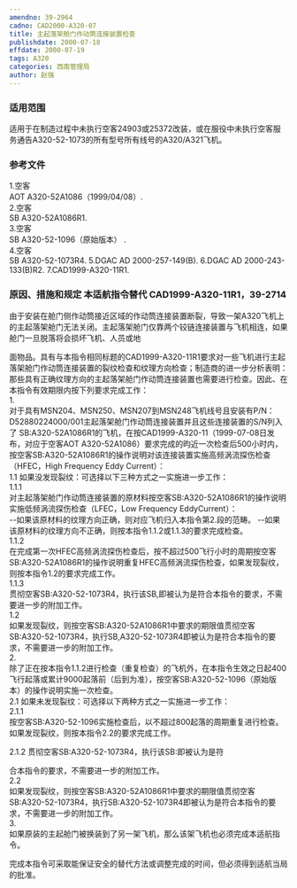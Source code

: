```yaml
---
amendno: 39-2964  
cadno: CAD2000-A320-07  
title: 主起落架舱门作动筒连接装置检查  
publishdate: 2000-07-18  
effdate: 2000-07-19  
tags: A320  
categories: 西南管理局  
author: 赵强  
---
```

  
### 适用范围  
适用于在制造过程中未执行空客24903或25372改装，或在服役中未执行空客服务通告A320-52-1073的所有型号所有线号的A320/A321飞机。  
  
<!--more-->  
### 参考文件  
1.空客  
AOT A320-52A1086（1999/04/08）.  
2.空客  
 SB A320-52A1086R1.  
3.空客  
SB A320-52-1096（原始版本） .  
4.空客  
SB A320-52-1073R4. 5.DGAC  AD 2000-257-149(B). 6.DGAC  AD 2000-243-133(B)R2. 7.CAD1999-A320-11R1.  
  
### 原因、措施和规定 本适航指令替代 CAD1999-A320-11R1，39-2714  
由于安装在舱门侧作动筒接近区域的作动筒连接装置断裂，导致一架A320飞机上的主起落架舱门无法关闭。主起落架舱门仅靠两个铰链连接装置与飞机相连，如果舱门一旦脱落将会损坏飞机、人员或地  
  
面物品。具有与本指令相同标题的CAD1999-A320-11R1要求对一些飞机进行主起落架舱门作动筒连接装置的裂纹检查和纹理方向检查；制造商的进一步分析表明：那些具有正确纹理方向的主起落架舱门作动筒连接装置也需要进行检查。因此、在本指令有效期限内按下列要求完成工作：  
1.  
对于具有MSN204、MSN250、MSN207到MSN248飞机线号且安装有P/N：D52880224000/001主起落架舱门作动筒连接装置并且这些连接装置的S/N列入了 SB:A320-52A1086R1的飞机，在按CAD1999-A320-11（1999-07-08日发布，对应于空客AOT A320-52A1086）要求完成的昀近一次检查后500小时内，按空客SB:A320-52A1086R1的操作说明对该连接装置实施高频涡流探伤检查（HFEC，High Frequency Eddy Current）：  
1.1 如果没发现裂纹：可选择以下三种方式之一实施进一步工作：  
1.1.1  
 对主起落架舱门作动筒连接装置的原材料按空客SB:A320-52A1086R1的操作说明实施低频涡流探伤检查（LFEC，Low Frequency EddyCurrent）：  
--如果该原材料的纹理方向正确，则对应飞机归入本指令第2.段的范畴。 --如果该原材料的纹理方向不正确，则按本指令1.1.2或1.1.3的要求完成检查。  
1.1.2  
 在完成第一次HFEC高频涡流探伤检查后，按不超过500飞行小时的周期按空客SB:A320-52A1086R1的操作说明重复HFEC高频涡流探伤检查，如果发现裂纹，则按本指令1.2的要求完成工作。  
1.1.3  
 贯彻空客SB:A320-52-1073R4，执行该SB,即被认为是符合本指令的要求，不需要进一步的附加工作。  
1.2  
 如果发现裂纹，则按空客SB:A320-52A1086R1中要求的期限值贯彻空客SB:A320-52-1073R4，执行SB,A320-52-1073R4即被认为是符合本指令的要求，不需要进一步的附加工作。  
2.  
除了正在按本指令1.1.2进行检查（重复检查）的飞机外，在本指令生效之日起400飞行起落或累计9000起落前（后到为准），按空客SB:A320-52-1096（原始版本）的操作说明实施一次检查。  
2.1 如果未发现裂纹：可选择以下两种方式之一实施进一步工作：  
2.1.1  
 按空客SB:A320-52-1096实施检查后，以不超过800起落的周期重复进行检查。如果发现裂纹，则按本指令2.2的要求完成工作。  
  
2.1.2 贯彻空客SB:A320-52-1073R4，执行该SB:即被认为是符  
  
合本指令的要求，不需要进一步的附加工作。  
2.2  
 如果发现裂纹，则按空客SB:A320-52A1086R1中要求的期限值贯彻空客SB:A320-52-1073R4，执行SB:A320-52-1073R4即被认为是符合本指令的要求，不需要进一步的附加工作。  
3.  
如果原装的主起舱门被换装到了另一架飞机，那么该架飞机也必须完成本适航指令。  
  
完成本指令可采取能保证安全的替代方法或调整完成的时间，但必须得到适航当局的批准。  
